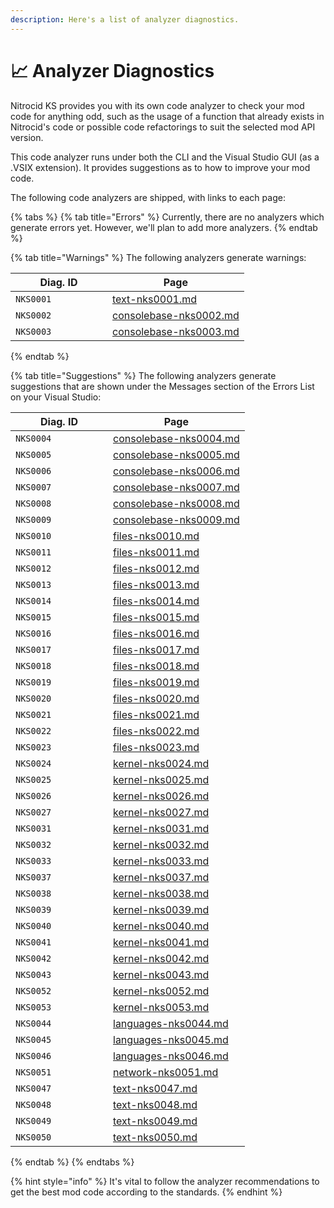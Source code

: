 ```yaml
---
description: Here's a list of analyzer diagnostics.
---
```


# 📈 Analyzer Diagnostics

Nitrocid KS provides you with its own code analyzer to check your mod code for anything odd, such as the usage of a function that already exists in Nitrocid's code or possible code refactorings to suit the selected mod API version.

This code analyzer runs under both the CLI and the Visual Studio GUI (as a .VSIX extension). It provides suggestions as to how to improve your mod code.

The following code analyzers are shipped, with links to each page:

{% tabs %}
{% tab title="Errors" %}
Currently, there are no analyzers which generate errors yet. However, we'll plan to add more analyzers.
{% endtab %}

{% tab title="Warnings" %}
The following analyzers generate warnings:

<table><thead><tr><th width="139">Diag. ID</th><th data-type="content-ref">Page</th></tr></thead><tbody><tr><td><code>NKS0001</code></td><td><a href="text-nks0001.md">text-nks0001.md</a></td></tr><tr><td><code>NKS0002</code></td><td><a href="consolebase-nks0002.md">consolebase-nks0002.md</a></td></tr><tr><td><code>NKS0003</code></td><td><a href="consolebase-nks0003.md">consolebase-nks0003.md</a></td></tr></tbody></table>
{% endtab %}

{% tab title="Suggestions" %}
The following analyzers generate suggestions that are shown under the Messages section of the Errors List on your Visual Studio:

<table><thead><tr><th width="140">Diag. ID</th><th data-type="content-ref">Page</th></tr></thead><tbody><tr><td><code>NKS0004</code></td><td><a href="consolebase-nks0004.md">consolebase-nks0004.md</a></td></tr><tr><td><code>NKS0005</code></td><td><a href="consolebase-nks0005.md">consolebase-nks0005.md</a></td></tr><tr><td><code>NKS0006</code></td><td><a href="consolebase-nks0006.md">consolebase-nks0006.md</a></td></tr><tr><td><code>NKS0007</code></td><td><a href="consolebase-nks0007.md">consolebase-nks0007.md</a></td></tr><tr><td><code>NKS0008</code></td><td><a href="consolebase-nks0008.md">consolebase-nks0008.md</a></td></tr><tr><td><code>NKS0009</code></td><td><a href="consolebase-nks0009.md">consolebase-nks0009.md</a></td></tr><tr><td><code>NKS0010</code></td><td><a href="files-nks0010.md">files-nks0010.md</a></td></tr><tr><td><code>NKS0011</code></td><td><a href="files-nks0011.md">files-nks0011.md</a></td></tr><tr><td><code>NKS0012</code></td><td><a href="files-nks0012.md">files-nks0012.md</a></td></tr><tr><td><code>NKS0013</code></td><td><a href="files-nks0013.md">files-nks0013.md</a></td></tr><tr><td><code>NKS0014</code></td><td><a href="files-nks0014.md">files-nks0014.md</a></td></tr><tr><td><code>NKS0015</code></td><td><a href="files-nks0015.md">files-nks0015.md</a></td></tr><tr><td><code>NKS0016</code></td><td><a href="files-nks0016.md">files-nks0016.md</a></td></tr><tr><td><code>NKS0017</code></td><td><a href="files-nks0017.md">files-nks0017.md</a></td></tr><tr><td><code>NKS0018</code></td><td><a href="files-nks0018.md">files-nks0018.md</a></td></tr><tr><td><code>NKS0019</code></td><td><a href="files-nks0019.md">files-nks0019.md</a></td></tr><tr><td><code>NKS0020</code></td><td><a href="files-nks0020.md">files-nks0020.md</a></td></tr><tr><td><code>NKS0021</code></td><td><a href="files-nks0021.md">files-nks0021.md</a></td></tr><tr><td><code>NKS0022</code></td><td><a href="files-nks0022.md">files-nks0022.md</a></td></tr><tr><td><code>NKS0023</code></td><td><a href="files-nks0023.md">files-nks0023.md</a></td></tr><tr><td><code>NKS0024</code></td><td><a href="kernel-nks0024.md">kernel-nks0024.md</a></td></tr><tr><td><code>NKS0025</code></td><td><a href="kernel-nks0025.md">kernel-nks0025.md</a></td></tr><tr><td><code>NKS0026</code></td><td><a href="kernel-nks0026.md">kernel-nks0026.md</a></td></tr><tr><td><code>NKS0027</code></td><td><a href="kernel-nks0027.md">kernel-nks0027.md</a></td></tr><tr><td><code>NKS0031</code></td><td><a href="kernel-nks0031.md">kernel-nks0031.md</a></td></tr><tr><td><code>NKS0032</code></td><td><a href="kernel-nks0032.md">kernel-nks0032.md</a></td></tr><tr><td><code>NKS0033</code></td><td><a href="kernel-nks0033.md">kernel-nks0033.md</a></td></tr><tr><td><code>NKS0037</code></td><td><a href="kernel-nks0037.md">kernel-nks0037.md</a></td></tr><tr><td><code>NKS0038</code></td><td><a href="kernel-nks0038.md">kernel-nks0038.md</a></td></tr><tr><td><code>NKS0039</code></td><td><a href="kernel-nks0039.md">kernel-nks0039.md</a></td></tr><tr><td><code>NKS0040</code></td><td><a href="kernel-nks0040.md">kernel-nks0040.md</a></td></tr><tr><td><code>NKS0041</code></td><td><a href="kernel-nks0041.md">kernel-nks0041.md</a></td></tr><tr><td><code>NKS0042</code></td><td><a href="kernel-nks0042.md">kernel-nks0042.md</a></td></tr><tr><td><code>NKS0043</code></td><td><a href="kernel-nks0043.md">kernel-nks0043.md</a></td></tr><tr><td><code>NKS0052</code></td><td><a href="kernel-nks0052.md">kernel-nks0052.md</a></td></tr><tr><td><code>NKS0053</code></td><td><a href="kernel-nks0053.md">kernel-nks0053.md</a></td></tr><tr><td><code>NKS0044</code></td><td><a href="languages-nks0044.md">languages-nks0044.md</a></td></tr><tr><td><code>NKS0045</code></td><td><a href="languages-nks0045.md">languages-nks0045.md</a></td></tr><tr><td><code>NKS0046</code></td><td><a href="languages-nks0046.md">languages-nks0046.md</a></td></tr><tr><td><code>NKS0051</code></td><td><a href="network-nks0051.md">network-nks0051.md</a></td></tr><tr><td><code>NKS0047</code></td><td><a href="text-nks0047.md">text-nks0047.md</a></td></tr><tr><td><code>NKS0048</code></td><td><a href="text-nks0048.md">text-nks0048.md</a></td></tr><tr><td><code>NKS0049</code></td><td><a href="text-nks0049.md">text-nks0049.md</a></td></tr><tr><td><code>NKS0050</code></td><td><a href="text-nks0050.md">text-nks0050.md</a></td></tr></tbody></table>
{% endtab %}
{% endtabs %}

{% hint style="info" %}
It's vital to follow the analyzer recommendations to get the best mod code according to the standards.
{% endhint %}
